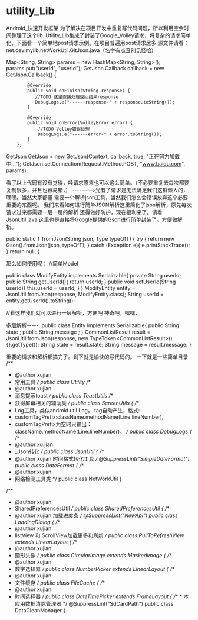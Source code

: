 # utility_Lib
Android_快速开发框架
为了解决在项目开发中重复写代码问题，所以利用空余时间整理了这个lib.
Utility_Lib集成了封装了Google_Volley请求，将复杂的请求简单化，下面看一个简单地post请求示例。在项目普遍用post请求居多
源文件请看：net.dev.mylib.netWorkUtil.GitJson.java（名字有点丑别见怪哈）

  Map<String, String> params = new HashMap<String, String>();
  params.put("userId", "userId");
  GetJson.Callback callback = new GetJson.Callback() {
 
            @Override
            public void onFinish(String response) {
               //TODO 这里直接处理返回结果response
               DebugLogs.e("------response-" + response.toString());
            }

            @Override
            public void onError(VolleyError error) {
                //TODO Volley错误处理
                DebugLogs.e("------error-" + error.toString());
            }
        };
   GetJson GetJson = new GetJson(Context, callback, true, "正在努力加载中...");
   GetJson.setConnection(Request.Method.POST, "www.baidu.com", params);
  
  看了以上代码有没有觉得，哇请求原来也可以这么简单。（不必要重复去每次都要复制很多，并且也容易错，）
  ------->光有了请求是无法满足我们这群懒人的，嘿嘿。当然大家都懂 需要一个解析json工具，当然我们怎么会错误放弃这个必要重要的东西呢。
  我们来看如何进行简单JSON解析这里简化了json解析，原先每次请求过来都需要一层一层的解析 还得做好防护，现在福利来了。请看JsonUtil.java
  这里也是直接将Google提供的Gson进行简单封装了。方便做解析。

  public static <T> T fromJson(String json, Type typeOfT) {
        try {
           return new Gson().fromJson(json, typeOfT);
        } catch (Exception e){
            e.printStackTrace();
        }
        return null;
    }

  那么如何使用呢：
  //简单Model

  public class ModifyEntity implements Serializable{
      private String userId;
      public String getUserId(){
          return userId;
      }
      public void setUserId(String userId){
          this.userId = userId;
      }
  }
  ModifyEntity entity = JsonUtil.fromJson(response, ModifyEntity.class);
  String userId = entity.getUserId().toString();

//看这样我们就可以进行一层解析，方便吧 神奇吧，嘿嘿，
  
  多层解析-----.
  public class Entity implements Serializable{
    public String state ;
    public String message ;
  }
  CommonListResult<Entity> result = JsonUtil.fromJson(response, new TypeToken<CommonListResult<Entity>>() {}.getType());
      String state = result.state;
      String message = result.message;
}

重要的请求和解析都搞完了。剩下就是愉快的写代码的。
一下就是一些简单目录
/**
 * @author xujian
 * 常用工具
 */
public class Utility 
/**
 * @author xujian
 * 消息提示toast
 */
public class ToastUtils 
/**
 * 获得屏幕相关的辅助类
 */
public class ScreenUtils {
/**
 * Log工具，类似android.util.Log。 tag自动产生，格式:
 * customTagPrefix:className.methodName(Line:lineNumber),
 * customTagPrefix为空时只输出：className.methodName(Line:lineNumber)。
 */
public class DebugLogs {
/**
 * @author xu.jian
 * _Json转化
 */
public class JsonUtil {
/**
 * @author xujian 时间格式转化工具
 */
@SuppressLint("SimpleDateFormat")
public class DateFormat {
/**
 * @author xujian
 * 网络检测工具类
 */
public class NetWorkUtil {

/**
 * @author xujian
 * SharedPreferencesUtil
 */
public class SharedPreferencesUtil {
/**
 * @author xujian 加载进度条
 */
@SuppressLint("NewApi")
public class LoadingDialog {
/**
 * @author xujian
 * listView 和 ScrollView加载更多和刷新
 */
public class PullToRefreshView extends LinearLayout {
/**
 * @author xujian
 * 圆形头像
 */
public class CircularImage extends MaskedImage {
/**
 * @author xujian
 * 数字选择器
 */
public class NumberPicker extends LinearLayout {
/**
 * @author xujian
 * 文件缓存
 */
public class FileCache {
/**
 * @author xujian
 * 时间选择器
 */
public class DateTimePicker extends FrameLayout {
/** * 本应用数据清除管理器 */
@SuppressLint("SdCardPath")
public class DataCleanManager {
